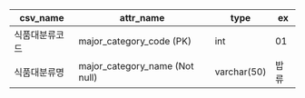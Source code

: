 
| csv_name | attr_name                      | type        | ex  |
| -------- | ------------------------------ | ----------- | --- |
| 식품대분류코드  | major_category_code (PK)       | int         | 01  |
| 식품대분류명   | major_category_name (Not null) | varchar(50) | 밥류  |

